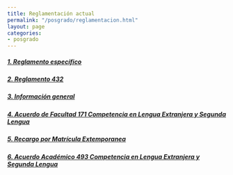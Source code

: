 ```yaml
---
title: Reglamentación actual
permalink: "/posgrado/reglamentacion.html"
layout: page
categories:
- posgrado
---
```


##### [1. Reglamento específico](https://drive.google.com/file/d/1HJQdFjVFSTJ3EWH1N-SQJKk0wPtclH5C/view?usp=sharing)
##### [2. Reglamento 432](https://drive.google.com/file/d/1AC88MzTDAmktVQDsKLqwkPtg-GiE8fue/view?usp=sharing)
##### [3. Información general](https://sites.google.com/a/fisica.udea.edu.co/posgrado/)
##### [4. Acuerdo de Facultad 171 Competencia en Lengua Extranjera y Segunda Lengua](https://drive.google.com/file/d/1WY5qkP7TUcISNyzBDXd1WrcHIugRuz3I/view?usp=sharing)
##### [5. Recargo por Matrícula Extemporanea](https://drive.google.com/file/d/1U9SyGIBLwi3L9ghl9EvQ59Ai5DLS3JIw/view?usp=sharing)
##### [6. Acuerdo Académico 493 Competencia en Lengua Extranjera y Segunda Lengua](https://drive.google.com/file/d/1bpx4Z-9DGDq4rD9JQO7eMj2d3okeWw4F/view?usp=sharing)


